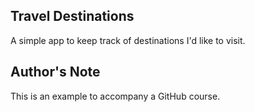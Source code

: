 ## Travel Destinations

A simple app to keep track of destinations I'd like to visit.

## Author's Note

This is an example to accompany a GitHub course.
